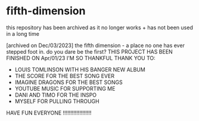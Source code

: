 # fifth-dimension

this repository has been archived as it no longer works + has not been used in a long time


[archived on Dec/03/2023]
the fifth dimension - a place no one has ever stepped foot in. do you dare be the first?
THIS PROJECT HAS BEEN FINISHED ON Apr/01/23
I'M SO THANKFUL
THANK YOU TO:
- LOUIS TOMLINSON WITH HIS BANGER NEW ALBUM
- THE SCORE FOR THE BEST SONG EVER
- IMAGINE DRAGONS FOR THE BEST SONGS
- YOUTUBE MUSIC FOR SUPPORTING ME
- DANI AND TIMO FOR THE INSPO
- MYSELF FOR PULLING THROUGH

HAVE FUN EVERYONE !!!!!!!!!!!!!!!!!!!
